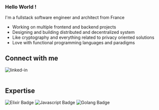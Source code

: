 ### Hello World !

I'm a fullstack software engineer and architect from France

- Working on multiple frontend and backend projects
- Designing and building distributed and decentralized system
- Like cryptography and everything related to privacy oriented solutions
- Love with functional programming languages and paradigms


## Connect with me

[<img align="left" alt="linked-in" src="[https://img.shields.io/badge/linkedin-%230077B5.svg?&style=for-the-badge&logo=linkedin&logoColor=white](https://img.shields.io/badge/linkedin-%230077B5.svg?&style=for-the-badge&logo=linkedin&logoColor=white)" />]([https://www.linkedin.com/in/mohammad-faisal-2665b5134](https://www.linkedin.com/in/samuel-manzanera-277371120/))

<br>
<br>

## Expertise

![Elixir Badge](https://img.shields.io/badge/Elixir-purple?style=for-the-badge&logo=elixir)
![Javascript Badge](https://img.shields.io/badge/Javascript-grey?style=for-the-badge&logo=javascript)
![Golang Badge](https://img.shields.io/badge/Golang-lightblue?style=for-the-badge&logo=go&color=white)

<br>
<br>





